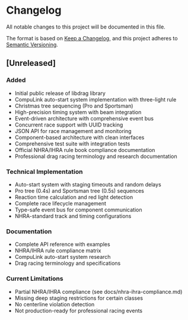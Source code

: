 # Changelog

All notable changes to this project will be documented in this file.

The format is based on [Keep a Changelog](https://keepachangelog.com/en/1.0.0/),
and this project adheres to [Semantic Versioning](https://semver.org/spec/v2.0.0.html).

## [Unreleased]

### Added
- Initial public release of libdrag library
- CompuLink auto-start system implementation with three-light rule
- Christmas tree sequencing (Pro and Sportsman)
- High-precision timing system with beam integration
- Event-driven architecture with comprehensive event bus
- Concurrent race support with UUID tracking
- JSON API for race management and monitoring
- Component-based architecture with clean interfaces
- Comprehensive test suite with integration tests
- Official NHRA/IHRA rule book compliance documentation
- Professional drag racing terminology and research documentation

### Technical Implementation
- Auto-start system with staging timeouts and random delays
- Pro tree (0.4s) and Sportsman tree (0.5s) sequences
- Reaction time calculation and red light detection
- Complete race lifecycle management
- Type-safe event bus for component communication
- NHRA-standard track and timing configurations

### Documentation
- Complete API reference with examples
- NHRA/IHRA rule compliance matrix
- CompuLink auto-start system research
- Drag racing terminology and specifications

### Current Limitations
- Partial NHRA/IHRA compliance (see docs/nhra-ihra-compliance.md)
- Missing deep staging restrictions for certain classes
- No centerline violation detection
- Not production-ready for professional racing events